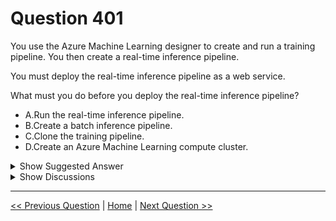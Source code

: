 # Question 401

You use the Azure Machine Learning designer to create and run a training pipeline. You then create a real-time inference pipeline.

You must deploy the real-time inference pipeline as a web service.

What must you do before you deploy the real-time inference pipeline?

- A.Run the real-time inference pipeline.
- B.Create a batch inference pipeline.
- C.Clone the training pipeline.
- D.Create an Azure Machine Learning compute cluster.

<details>
  <summary>Show Suggested Answer</summary>

<strong>A</strong><br>

</details>

<details>
  <summary>Show Discussions</summary>

<blockquote><p><strong>pancman</strong> <code>(Wed 12 Oct 2022 19:41)</code> - <em>Upvotes: 10</em></p><p>The given answer is correct. A compute target such as AKS needs to be created in order to do inferencing real-time.</p></blockquote>
<blockquote><p><strong>AzureJobsTillRetire</strong> <code>(Thu 17 Aug 2023 23:52)</code> - <em>Upvotes: 1</em></p><p>Agreed. Azure Machine Learning endpoints can be used for either Real-time inference or Batch inference.
https://learn.microsoft.com/en-us/azure/machine-learning/concept-compute-target</p></blockquote>
<blockquote><p><strong>synapse</strong> <code>(Fri 16 Sep 2022 13:35)</code> - <em>Upvotes: 7</em></p><p>A is the correct answer</p></blockquote>
<blockquote><p><strong>AzureJobsTillRetire</strong> <code>(Wed 09 Aug 2023 00:42)</code> - <em>Upvotes: 3</em></p><p>I do not quite get this. The question asks what you must do before you deploy the real-time inference pipeline, and A is to run the real-time inference pipeline. If A is right, you must run the real-time inference pipeline before you deploy the real-time inference pipeline. That cannot be right, can it?</p></blockquote>
<blockquote><p><strong>445f1bd</strong> <code>(Sun 27 Jul 2025 21:58)</code> - <em>Upvotes: 1</em></p><p>Before you can deploy a real-time inference pipeline as a web service in Azure Machine Learning Designer, you must first run the real-time inference pipeline successfully. This execution ensures that the pipeline is validated, and a trained model exists in the experiment history. Only after a successful run can you proceed to deploy it as a web service.</p></blockquote>
<blockquote><p><strong>avinyc</strong> <code>(Wed 08 Jan 2025 04:21)</code> - <em>Upvotes: 2</em></p><p>D. Create an Azure Machine Learning compute cluster.</p></blockquote>
<blockquote><p><strong>evangelist</strong> <code>(Sun 08 Dec 2024 14:26)</code> - <em>Upvotes: 2</em></p><p>Answer is D, A has nothing to do before deploy</p></blockquote>
<blockquote><p><strong>shareefudin</strong> <code>(Sun 10 Nov 2024 16:49)</code> - <em>Upvotes: 2</em></p><p>D is correct, because it says about deployment, this means we have think about deployment only not about whether person has run the inference-pipeline for testing</p></blockquote>
<blockquote><p><strong>haby</strong> <code>(Wed 19 Jun 2024 14:02)</code> - <em>Upvotes: 1</em></p><p>A for me. 
&quot;You use the Azure Machine Learning designer to create and run a training pipeline&quot; means you have run training pipeline but it doesn&#x27;t mean you have run Inferencing Pipeline. You must run inferencing pipeline at least once before deployment.</p></blockquote>
<blockquote><p><strong>FH17</strong> <code>(Thu 07 Mar 2024 19:54)</code> - <em>Upvotes: 1</em></p><p>A is the one</p></blockquote>
<blockquote><p><strong>abcd9999</strong> <code>(Thu 01 Feb 2024 07:05)</code> - <em>Upvotes: 4</em></p><p>To deploy a real-time inference pipeline, you have to run the pipeline at least once (submit before you deploy it) 
https://learn.microsoft.com/en-us/azure/machine-learning/tutorial-designer-automobile-price-deploy?view=azureml-api-1</p></blockquote>
<blockquote><p><strong>phdykd</strong> <code>(Sat 27 Jan 2024 03:35)</code> - <em>Upvotes: 3</em></p><p>D. Create an Azure Machine Learning compute cluster.

In order to deploy a real-time inference pipeline as a web service in Azure Machine Learning, you need to have a compute target, and this can be an Azure Machine Learning Compute Cluster. This is where your model will be hosted and run when you deploy it. The other options are not necessary before deploying the inference pipeline. Running the pipeline or creating a batch inference pipeline isn&#x27;t required before deployment. Cloning the training pipeline also has no direct bearing on deploying the real-time inference pipeline.</p></blockquote>

<blockquote><p><strong>colin1919</strong> <code>(Mon 01 Jan 2024 15:26)</code> - <em>Upvotes: 2</em></p><p>&quot;You use the Azure Machine Learning designer to create and run a training pipeline. You then create a real-time inference pipeline&quot;. This means that you already ran the training pipeline, because otherwise you would not have been able to create a real-time inferencing pipeline. So the only logical in my view would be D.</p></blockquote>
<blockquote><p><strong>ZoeJ</strong> <code>(Fri 27 Oct 2023 03:08)</code> - <em>Upvotes: 2</em></p><p>I think the given answer is correct</p></blockquote>
<blockquote><p><strong>Yuriy_Ch</strong> <code>(Fri 08 Sep 2023 11:30)</code> - <em>Upvotes: 1</em></p><p>Exactly this question was on exam 07/March/2023</p></blockquote>
<blockquote><p><strong>phdykd</strong> <code>(Wed 23 Aug 2023 19:02)</code> - <em>Upvotes: 1</em></p><p>D. Create an Azure Machine Learning compute cluster.</p></blockquote>
<blockquote><p><strong>Sammour</strong> <code>(Thu 13 Apr 2023 08:24)</code> - <em>Upvotes: 1</em></p><p>AKS is not given as one of the options, so i&#x27;d vote for A</p></blockquote>
<blockquote><p><strong>therealola</strong> <code>(Sun 18 Dec 2022 02:51)</code> - <em>Upvotes: 2</em></p><p>On exam 18-06-22</p></blockquote>
<blockquote><p><strong>ning</strong> <code>(Sun 11 Dec 2022 15:10)</code> - <em>Upvotes: 4</em></p><p>A is correct!  You must have a target already, so you can train a pipeline, which is a given</p></blockquote>

</details>

---

[<< Previous Question](question_400.md) | [Home](../index.md) | [Next Question >>](question_402.md)

